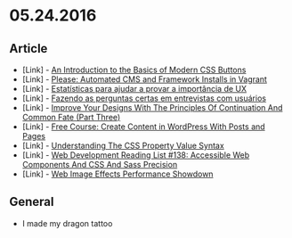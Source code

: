 # 05.24.2016

## Article 

- \[Link\] - [An Introduction to the Basics of Modern CSS Buttons](https://www.sitepoint.com/modern-css-buttons/)
- \[Link\] - [Please: Automated CMS and Framework Installs in Vagrant](https://www.sitepoint.com/please-automated-cms-and-framework-installs-in-vagrant/)
- \[Link\] - [Estatísticas para ajudar a provar a importância de UX](http://arquiteturadeinformacao.com/user-experience/estatisticas-para-ajudar-a-provar-a-importancia-de-ux/)
- \[Link\] - [Fazendo as perguntas certas em entrevistas com usuários](http://arquiteturadeinformacao.com/pesquisa-com-usuarios-2/fazendo-as-perguntas-certas-em-entrevistas-com-usuarios/)
- \[Link\] - [Improve Your Designs With The Principles Of Continuation And Common Fate (Part Three)](https://www.smashingmagazine.com/2016/05/improve-your-designs-with-the-principles-of-continuation-and-common-fate-part-three/)
- \[Link\] - [Free Course: Create Content in WordPress With Posts and Pages](http://code.tutsplus.com/articles/free-course-create-content-in-wordpress-with-posts-and-pages--cms-26561)
- \[Link\] - [Understanding The CSS Property Value Syntax](https://www.smashingmagazine.com/2016/05/understanding-the-css-property-value-syntax/)
- \[Link\] - [Web Development Reading List #138: Accessible Web Components And CSS And Sass Precision](https://www.smashingmagazine.com/2016/05/web-development-reading-list-138/)
- \[Link\] - [Web Image Effects Performance Showdown](https://www.smashingmagazine.com/2016/05/web-image-effects-performance-showdown/)


## General 

- I made my dragon tattoo
